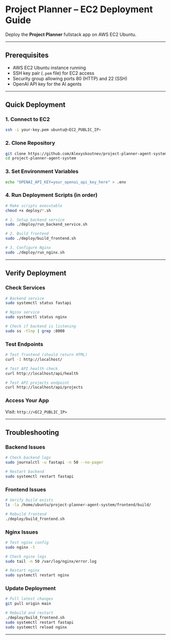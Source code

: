 # Project Planner – EC2 Deployment Guide

Deploy the **Project Planner** fullstack app on AWS EC2 Ubuntu.

---

## Prerequisites
- AWS EC2 Ubuntu instance running
- SSH key pair (`.pem` file) for EC2 access
- Security group allowing ports 80 (HTTP) and 22 (SSH)
- OpenAI API key for the AI agents

---

## Quick Deployment

### 1. Connect to EC2
```bash
ssh -i your-key.pem ubuntu@<EC2_PUBLIC_IP>
```

### 2. Clone Repository
```bash
git clone https://github.com/Alexyskoutnev/project-planner-agent-system.git
cd project-planner-agent-system
```

### 3. Set Environment Variables
```bash
echo "OPENAI_API_KEY=your_openai_api_key_here" > .env
```

### 4. Run Deployment Scripts (in order)
```bash
# Make scripts executable
chmod +x deploy/*.sh

# 1. Setup backend service
sudo ./deploy/run_backend_service.sh

# 2. Build frontend
sudo ./deploy/build_frontend.sh

# 3. Configure Nginx
sudo ./deploy/run_nginx.sh
```

---

## Verify Deployment

### Check Services
```bash
# Backend service
sudo systemctl status fastapi

# Nginx service
sudo systemctl status nginx

# Check if backend is listening
sudo ss -tlnp | grep :8000
```

### Test Endpoints
```bash
# Test frontend (should return HTML)
curl -I http://localhost/

# Test API health check
curl http://localhost/api/health

# Test API projects endpoint
curl http://localhost/api/projects
```

### Access Your App
Visit: `http://<EC2_PUBLIC_IP>`

---

## Troubleshooting

### Backend Issues
```bash
# Check backend logs
sudo journalctl -u fastapi -n 50 --no-pager

# Restart backend
sudo systemctl restart fastapi
```

### Frontend Issues
```bash
# Verify build exists
ls -la /home/ubuntu/project-planner-agent-system/frontend/build/

# Rebuild frontend
./deploy/build_frontend.sh
```

### Nginx Issues
```bash
# Test nginx config
sudo nginx -t

# Check nginx logs
sudo tail -n 50 /var/log/nginx/error.log

# Restart nginx
sudo systemctl restart nginx
```

### Update Deployment
```bash
# Pull latest changes
git pull origin main

# Rebuild and restart
./deploy/build_frontend.sh
sudo systemctl restart fastapi
sudo systemctl reload nginx
```

---